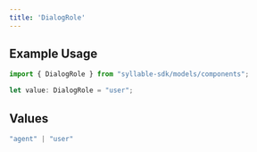 ```yaml
---
title: 'DialogRole'
---
```


## Example Usage

```typescript
import { DialogRole } from "syllable-sdk/models/components";

let value: DialogRole = "user";
```

## Values

```typescript
"agent" | "user"
```